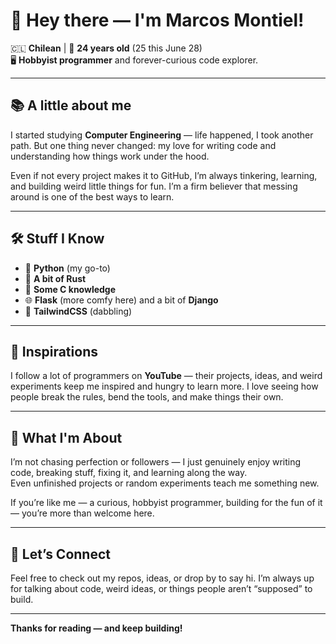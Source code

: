 # 👋 Hey there — I'm Marcos Montiel!

🇨🇱 **Chilean** | 🎂 **24 years old** (25 this June 28)  
🖥️ **Hobbyist programmer** and forever-curious code explorer.

---

## 📚 A little about me

I started studying **Computer Engineering** — life happened, I took another path. But one thing never changed: my love for writing code and understanding how things work under the hood.

Even if not every project makes it to GitHub, I’m always tinkering, learning, and building weird little things for fun. I’m a firm believer that messing around is one of the best ways to learn.

---

## 🛠️ Stuff I Know

- 🐍 **Python** (my go-to)
- 🦀 **A bit of Rust**
- 📝 **Some C knowledge**
- 🌐 **Flask** (more comfy here) and a bit of **Django**
- 🎨 **TailwindCSS** (dabbling)

---

## 🎥 Inspirations

I follow a lot of programmers on **YouTube** — their projects, ideas, and weird experiments keep me inspired and hungry to learn more. I love seeing how people break the rules, bend the tools, and make things their own.

---

## 🚀 What I'm About

I’m not chasing perfection or followers — I just genuinely enjoy writing code, breaking stuff, fixing it, and learning along the way.  
Even unfinished projects or random experiments teach me something new.

If you’re like me — a curious, hobbyist programmer, building for the fun of it — you’re more than welcome here.

---

## 🤝 Let’s Connect

Feel free to check out my repos, ideas, or drop by to say hi. I’m always up for talking about code, weird ideas, or things people aren’t “supposed” to build.

---

**Thanks for reading — and keep building!**
